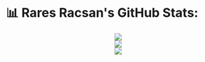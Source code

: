 # 📊 Rares Racsan's GitHub Stats:

<div align="center">
  <img src="https://github-readme-streak-stats.herokuapp.com/?user=RaresRacsan&theme=dark&hide_border=false" /><br/>
  <img src="https://github-readme-stats.vercel.app/api?username=RaresRacsan&theme=dark&hide_border=false&include_all_commits=false&count_private=false" /><br/>
  <img src="https://github-readme-stats.vercel.app/api/top-langs/?username=RaresRacsan&theme=dark&hide_border=false&include_all_commits=false&count_private=false&layout=compact" />
</div>
